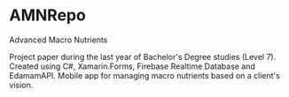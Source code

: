 # AMNRepo
Advanced Macro Nutrients

Project paper during the last year of Bachelor's Degree studies (Level 7).
Created using C#, Xamarin.Forms, Firebase Realtime Database and EdamamAPI.
Mobile app for managing macro nutrients based on a client's vision.
